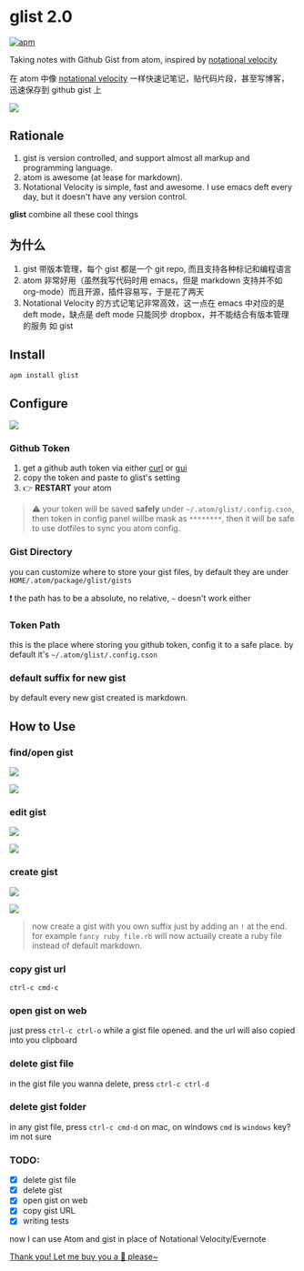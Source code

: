 # glist 2.0

[![apm](https://img.shields.io/apm/dm/glist.svg?maxAge=2592000)](https://atom.io/packages/glist)

Taking notes with Github Gist from atom, inspired by [notational velocity](http://notational.net/)

在 atom 中像 [notational velocity](http://notational.net/) 一样快速记笔记，贴代码片段，甚至写博客，迅速保存到 github gist 上

![](http://notational.net/images/notational-diagram.png)

## Rationale
1. gist is version controlled, and support almost all markup and programming language.
2. atom is awesome (at lease for markdown).
3. Notational Velocity is simple, fast and awesome. I use emacs deft every day, but it doesn't have any version control.

**glist** combine all these cool things

## 为什么
1. gist 带版本管理，每个 gist 都是一个 git repo, 而且支持各种标记和编程语言
2. atom 非常好用（虽然我写代码时用 emacs，但是 markdown 支持并不如 org-mode）而且开源，插件容易写，于是花了两天
3. Notational Velocity 的方式记笔记非常高效，这一点在 emacs 中对应的是 deft mode，缺点是 deft mode 只能同步 dropbox，并不能结合有版本管理的服务 如 gist

## Install
```
apm install glist
```

## Configure
![](https://www.evernote.com/l/ABfoXCABoadBmpTgE92e5DtGnt61pgXFfs4B/image.png)
### Github Token
1. get a github auth token via either [curl](https://developer.github.com/v3/oauth_authorizations/#create-a-new-authorization) or [gui](https://github.com/blog/1509-personal-api-tokens)
2. copy the token and paste to glist's setting
3. :point_right: **RESTART** your atom

> ⚠ your token will be saved **safely** under `~/.atom/glist/.config.cson`, then token in config panel willbe mask as `********`, then it will be safe to use dotfiles to sync you atom config.

### Gist Directory
you can customize where to store your gist files, by default they are under `HOME/.atom/package/glist/gists`

:heavy_exclamation_mark: the path has to be a absolute, no relative, `~` doesn't work either

### Token Path
this is the place where storing you github token, config it to a safe place. by default it's `~/.atom/glist/.config.cson`

### default suffix for new gist
by default every new gist created is markdown.

## How to Use

### find/open gist
![](https://github.com/jcouyang/glist/raw/master/imgs/Styleguide_-__Users_jcouyang_Develop_glist_-_Atom.png)

![](https://github.com/jcouyang/glist/raw/master/imgs/react-tips_md_-__Users_jcouyang_Develop_glist_-_Atom_2.png)
### edit gist
![](https://github.com/jcouyang/glist/raw/master/imgs/react-tips_md_-__Users_jcouyang_Develop_glist_-_Atom_1.png)

![](https://github.com/jcouyang/glist/raw/master/imgs/react-tips_md_-__Users_jcouyang_Develop_glist_-_Atom.png)
### create gist
![](https://github.com/jcouyang/glist/raw/master/imgs/README_md_-__Users_jcouyang_Develop_glist_-_Atom.png)

![](https://github.com/jcouyang/glist/raw/master/imgs/some-not_exist_gist_md_-__Users_jcouyang__atom_packages_glist_gists_-_Atom.png)

> now create a gist with you own suffix just by adding an `!` at the end. for example `fancy ruby file.rb` will now actually create a ruby file instead of default markdown.

### copy gist url
`ctrl-c cmd-c`

### open gist on web
just press `ctrl-c ctrl-o` while a gist file opened. and the url will also copied into you clipboard

### delete gist file
in the gist file you wanna delete, press `ctrl-c ctrl-d`

### delete gist folder
in any gist file, press `ctrl-c cmd-d` on mac, on windows `cmd` is `windows` key? im not sure

### TODO:
- [X] delete gist file
- [X] delete gist
- [X] open gist on web
- [X] copy gist URL
- [X] writing tests

now I can use Atom and gist in place of Notational Velocity/Evernote

[Thank you! Let me buy you a :beer: please~](https://gum.co/3q)
